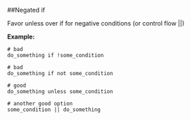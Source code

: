 ##Negated if

 Favor unless over if for negative conditions (or control flow ||)

 **Example:**

 ```
# bad
do_something if !some_condition

# bad
do_something if not some_condition

# good
do_something unless some_condition

# another good option
some_condition || do_something
 ```